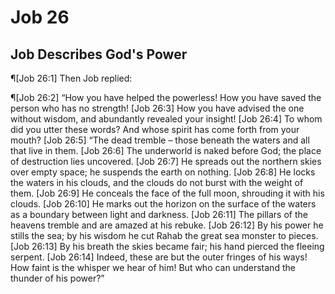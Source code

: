 # Job 26

## Job Describes God's Power
¶[Job 26:1] Then Job replied:

¶[Job 26:2] “How you have helped the powerless! How you have saved the person who has no strength!
[Job 26:3] How you have advised the one without wisdom, and abundantly revealed your insight!
[Job 26:4] To whom did you utter these words? And whose spirit has come forth from your mouth?
[Job 26:5] “The dead tremble – those beneath the waters and all that live in them.
[Job 26:6] The underworld is naked before God; the place of destruction lies uncovered.
[Job 26:7] He spreads out the northern skies over empty space; he suspends the earth on nothing.
[Job 26:8] He locks the waters in his clouds, and the clouds do not burst with the weight of them.
[Job 26:9] He conceals the face of the full moon, shrouding it with his clouds.
[Job 26:10] He marks out the horizon on the surface of the waters as a boundary between light and darkness.
[Job 26:11] The pillars of the heavens tremble and are amazed at his rebuke.
[Job 26:12] By his power he stills the sea; by his wisdom he cut Rahab the great sea monster to pieces.
[Job 26:13] By his breath the skies became fair; his hand pierced the fleeing serpent.
[Job 26:14] Indeed, these are but the outer fringes of his ways! How faint is the whisper we hear of him! But who can understand the thunder of his power?”
